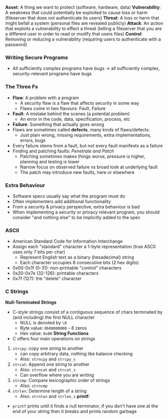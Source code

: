 **Asset**: A thing we want to protect (software, hardware, data)
**Vulnerability**: A weakness that could potentially be exploited to cause loss or harm (fileserver that does not authenticate its users)
**Threat**: A loss or harm that might befall a system (personal files are revealed publicly)
**Attack**: An action that exploits a vulnerability to effect a threat (telling a fileserver that you are a different user in order to read or modify that users files)
**Control**: Removing or reducing a vulnerability (requiring users to authenticate with a password)

### Writing Secure Programs
 - All sufficiently complex programs have bugs -> all sufficiently complex, security-relevant programs have bugs

### The Three Fs
 - **Flaw**: A problem with a program
	 - A security flaw is a flaw that affects security in some way
	 - Flaws come in two flavours: Fault, Failure
 - **Fault**: A mistake behind the scenes (a potential problem)
	 - An error in the code, data, specification, process, etc
 - **Failure**: Something that actually goes wrong
 - Flaws are sometimes called **defects**, many kinds of flaws/defects:
	 - Just plain wrong, missing requirements, extra implementations, errors, bugs
 - Every failure stems from a fault, but not every fault manifests as a failure
 - Finding and patching faults: *Penetrate and Patch*
	 - Patching sometimes makes things worse, pressure is higher, planning and testing is lower
	 - Narrow focus on observed failure vs broad look at underlying fault
	 - The patch may introduce new faults, here or elsewhere

### Extra Behaviour
 - Software specs usually say what the program must do
 - Often implementers add additional functionality
 - From a security & privacy perspective, extra behaviour is bad
 - When implementing a security or privacy relevant program, you should consider "and nothing else" to be implicitly added to the spec

### ASCII
 - American Standard Code for Information Interchange
 - Assign each "standard" character a 1-byte representation (true ASCII uses only 7 bits per char)
	 - Represent English text as a binary (hexadecimal) string
	 - Each character occupies 8 consecutive bits (2 hex digits)
 - 0x00-0x1f (0-31): non-printable "control" characters
 - 0x20-0x7e (32-126): printable characters
 - 0x7f (127): the "delete" character

### C Strings
**Null-Terminated Strings**
 - C-style strings consist of a contiguous sequence of chars terminated by (and including) the first NULL character
	 - NULL is denoted by `\0`
	 - Byte value: `0b00000000` - 8 zeros
	 - Hex value: `0x00`
**String Functions**
 - C offers four main operations on strings
1. `strcpy`: copy one string to another
	- can copy arbitrary data, nothing like balance checking
	- Also: `strncpy` and `strcpy_s`
2. `strcat`: Append one string to another
	 - Also: `strncat` and `strcat_s`
	 - Can overflow where you are writing
3. `strcmp`: Compare lexicographic order of strings
	 - Also: `strncmp`
4. `strlen`: Determine length of a string
	 - Also: `strnlen` and `strlen_s`
**printf**:
 - `printf` prints until it finds a null terminator, if you don't have one at the end of your string then it breaks and prints random garbage